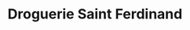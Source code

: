 ---
title: "Droguerie Saint Ferdinand"
url: /paris/droguerie-saint-ferdinand/
shop: matériel informatique
---